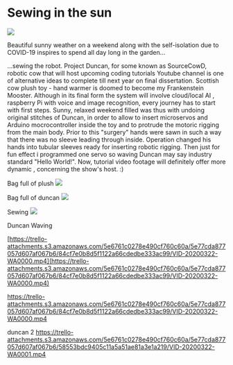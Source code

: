 # Sewing in the sun

![](https://trello-attachments.s3.amazonaws.com/5e6761c0278e490cf760c60a/5e77cda877057d607af067b6/ec9c37a5ab823ee9e57f7f07766af5d5/VID-20200322-WA0000_1.gif)

Beautiful sunny weather on a weekend along with the self-isolation due to COVID-19 inspires to spend all day long in the garden... 

...sewing the robot. 
Project Duncan, for some known as SourceCowD, robotic cow that will host upcoming coding tutorials Youtube channel is one of alternative ideas to complete till next year on final dissertation. Scottish cow plush toy - hand warmer is doomed to become my Frankenstein Mooster. Although in its final form the system will involve cloud/local AI , raspberry Pi with voice and image recognition, every journey has to start with first steps. 
Sunny, relaxed weekend filled was thus with undoing original stitches of Duncan, in order to allow to insert microservos and Arduino mocrocontroller inside the toy and to protrude the motoric rigging from the main body. Prior to this "surgery" hands were sawn in such a way that there was no sleeve leading through inside. Operation changed his hands into tubular sleeves ready for inserting robotic rigging. Then just for fun effect i programmed one servo so waving Duncan may say industry standard "Hello World!". Now, tutorial video footage will  definitely offer more dynamic , concerning the show's host. :)

Bag full of plush
![](https://trello-attachments.s3.amazonaws.com/5e6761c0278e490cf760c60a/5e77cda877057d607af067b6/008e34b2de6ea9895c94ee9da3adc23f/20200322_215032.jpg)

Bag full of duncan
![](https://trello-attachments.s3.amazonaws.com/5e6761c0278e490cf760c60a/5e77cda877057d607af067b6/0dcfcc27e4c2fd73b17173c444360ca5/20200322_173810.jpg)

Sewing 
![](https://trello-attachments.s3.amazonaws.com/5e6761c0278e490cf760c60a/5e77cda877057d607af067b6/1a942990c73370c6616c248388480dbc/20200322_090408.jpg)

Duncan Waving

[https://trello-attachments.s3.amazonaws.com/5e6761c0278e490cf760c60a/5e77cda877057d607af067b6/84cf7e0b8d5f1122a66cdedbe333ac99/VID-20200322-WA0000.mp4](https://trello-attachments.s3.amazonaws.com/5e6761c0278e490cf760c60a/5e77cda877057d607af067b6/84cf7e0b8d5f1122a66cdedbe333ac99/VID-20200322-WA0000.mp4)


https://trello-attachments.s3.amazonaws.com/5e6761c0278e490cf760c60a/5e77cda877057d607af067b6/84cf7e0b8d5f1122a66cdedbe333ac99/VID-20200322-WA0000.mp4

[](https://trello-attachments.s3.amazonaws.com/5e6761c0278e490cf760c60a/5e77cda877057d607af067b6/58553bdc9405c11a5a51ae81a3e1a219/VID-20200322-WA0001.mp4)

duncan 2
https://trello-attachments.s3.amazonaws.com/5e6761c0278e490cf760c60a/5e77cda877057d607af067b6/58553bdc9405c11a5a51ae81a3e1a219/VID-20200322-WA0001.mp4
